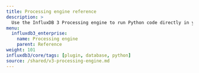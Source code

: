 ```yaml
---
title: Processing engine reference
description: >
  Use the InfluxDB 3 Processing engine to run Python code directly in your InfluxDB 3 Core database to automatically process data and respond to database events.
menu:
  influxdb3_enterprise:
    name: Processing engine
    parent: Reference
weight: 101
influxdb3/core/tags: [plugin, database, python]
source: /shared/v3-processing-engine.md
---
```


<!--
The content of this file is at content/shared/v3-processing-engine.md
-->